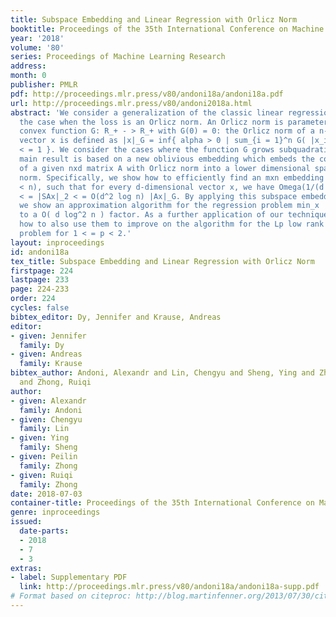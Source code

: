 ```yaml
---
title: Subspace Embedding and Linear Regression with Orlicz Norm
booktitle: Proceedings of the 35th International Conference on Machine Learning
year: '2018'
volume: '80'
series: Proceedings of Machine Learning Research
address: 
month: 0
publisher: PMLR
pdf: http://proceedings.mlr.press/v80/andoni18a/andoni18a.pdf
url: http://proceedings.mlr.press/v80/andoni2018a.html
abstract: 'We consider a generalization of the classic linear regression problem to
  the case when the loss is an Orlicz norm. An Orlicz norm is parameterized by a non-negative
  convex function G: R_+ - > R_+ with G(0) = 0: the Orlicz norm of a n-dimensional
  vector x is defined as |x|_G = inf{ alpha > 0 | sum_{i = 1}^n G( |x_i| / alpha )
  < = 1 }. We consider the cases where the function G grows subquadratically. Our
  main result is based on a new oblivious embedding which embeds the column space
  of a given nxd matrix A with Orlicz norm into a lower dimensional space with L2
  norm. Specifically, we show how to efficiently find an mxn embedding matrix S (m
  < n), such that for every d-dimensional vector x, we have Omega(1/(d log n)) |Ax|_G
  < = |SAx|_2 < = O(d^2 log n) |Ax|_G. By applying this subspace embedding technique,
  we show an approximation algorithm for the regression problem min_x |Ax-b|_G, up
  to a O( d log^2 n ) factor. As a further application of our techniques, we show
  how to also use them to improve on the algorithm for the Lp low rank matrix approximation
  problem for 1 < = p < 2.'
layout: inproceedings
id: andoni18a
tex_title: Subspace Embedding and Linear Regression with Orlicz Norm
firstpage: 224
lastpage: 233
page: 224-233
order: 224
cycles: false
bibtex_editor: Dy, Jennifer and Krause, Andreas
editor:
- given: Jennifer
  family: Dy
- given: Andreas
  family: Krause
bibtex_author: Andoni, Alexandr and Lin, Chengyu and Sheng, Ying and Zhong, Peilin
  and Zhong, Ruiqi
author:
- given: Alexandr
  family: Andoni
- given: Chengyu
  family: Lin
- given: Ying
  family: Sheng
- given: Peilin
  family: Zhong
- given: Ruiqi
  family: Zhong
date: 2018-07-03
container-title: Proceedings of the 35th International Conference on Machine Learning
genre: inproceedings
issued:
  date-parts:
  - 2018
  - 7
  - 3
extras:
- label: Supplementary PDF
  link: http://proceedings.mlr.press/v80/andoni18a/andoni18a-supp.pdf
# Format based on citeproc: http://blog.martinfenner.org/2013/07/30/citeproc-yaml-for-bibliographies/
---
```

